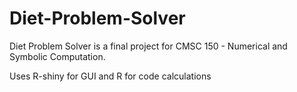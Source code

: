 # Diet-Problem-Solver
Diet Problem Solver is a final project for CMSC 150 - Numerical and Symbolic Computation.

Uses R-shiny for GUI and R for code calculations
